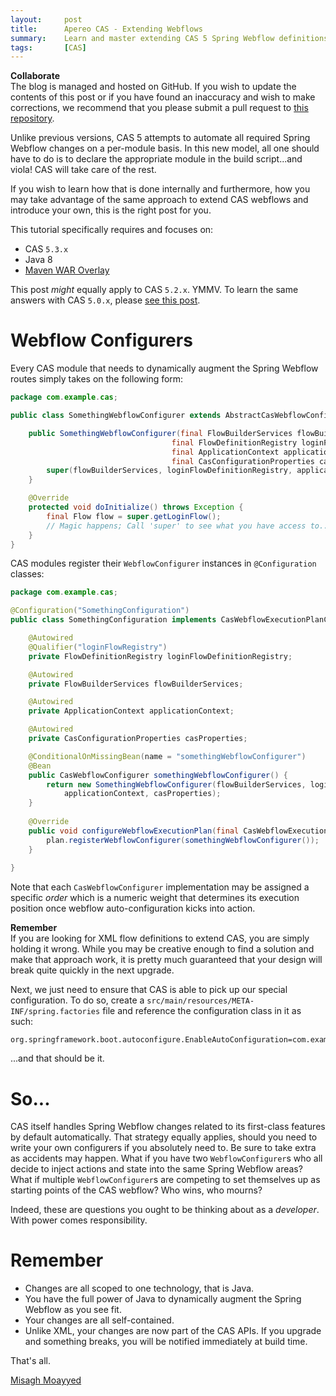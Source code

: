 ```yaml
---
layout:     post
title:      Apereo CAS - Extending Webflows
summary:    Learn and master extending CAS 5 Spring Webflow definitions.
tags:       [CAS]
---
```


<div class="alert alert-success">
  <strong>Collaborate</strong><br/>The blog is managed and hosted on GitHub. If you wish to update the contents of this post or if you have found an inaccuracy and wish to make corrections, we recommend that you please submit a pull request to <a href="https://github.com/apereo/apereo.github.io">this repository</a>.
</div>

Unlike previous versions, CAS 5 attempts to automate all required Spring Webflow changes on a per-module basis. In this new model, all one should have to do is to declare the appropriate module in the build script...and viola! CAS will take care of the rest.

If you wish to learn how that is done internally and furthermore, how you may take advantage of the same approach to extend CAS webflows and introduce your own, this is the right post for you.

This tutorial specifically requires and focuses on:

- CAS `5.3.x`
- Java 8
- [Maven WAR Overlay](https://apereo.github.io/cas/development/installation/Maven-Overlay-Installation.html)

This post *might* equally apply to CAS `5.2.x`. YMMV. To learn the same answers with CAS `5.0.x`, please [see this post](https://apereo.github.io/2016/10/07/webflow-extcfg/).

# Webflow Configurers

Every CAS module that needs to dynamically augment the Spring Webflow routes simply takes on the following form:

```java
package com.example.cas;

public class SomethingWebflowConfigurer extends AbstractCasWebflowConfigurer {

    public SomethingWebflowConfigurer(final FlowBuilderServices flowBuilderServices,
                                    final FlowDefinitionRegistry loginFlowDefinitionRegistry,
                                    final ApplicationContext applicationContext,
                                    final CasConfigurationProperties casProperties) {
        super(flowBuilderServices, loginFlowDefinitionRegistry, applicationContext, casProperties);
    }

    @Override
    protected void doInitialize() throws Exception {
        final Flow flow = super.getLoginFlow();
        // Magic happens; Call 'super' to see what you have access to...
    }
}
```

CAS modules register their `WebflowConfigurer` instances in `@Configuration` classes:

```java
package com.example.cas;

@Configuration("SomethingConfiguration")
public class SomethingConfiguration implements CasWebflowExecutionPlanConfigurer  {

    @Autowired
    @Qualifier("loginFlowRegistry")
    private FlowDefinitionRegistry loginFlowDefinitionRegistry;

    @Autowired
    private FlowBuilderServices flowBuilderServices;

    @Autowired
    private ApplicationContext applicationContext;

    @Autowired
    private CasConfigurationProperties casProperties;

    @ConditionalOnMissingBean(name = "somethingWebflowConfigurer")
    @Bean
    public CasWebflowConfigurer somethingWebflowConfigurer() {
        return new SomethingWebflowConfigurer(flowBuilderServices, loginFlowDefinitionRegistry,
            applicationContext, casProperties);
    }
    
    @Override
    public void configureWebflowExecutionPlan(final CasWebflowExecutionPlan plan) {
        plan.registerWebflowConfigurer(somethingWebflowConfigurer());
    }
    
}
```

Note that each `CasWebflowConfigurer` implementation may be assigned a specific *order* which is a numeric weight that determines its execution position once webflow auto-configuration kicks into action.

<div class="alert alert-warning">
  <strong>Remember</strong><br/>If you are looking for XML flow definitions to extend CAS, you are simply holding it wrong. While you may be creative enough to find a solution and make that approach work, it is pretty much guaranteed that your design will break quite quickly in the next upgrade.
</div>

Next, we just need to ensure that CAS is able to pick up our special configuration. To do so, create a `src/main/resources/META-INF/spring.factories` file and reference the configuration class in it as such:

```properties
org.springframework.boot.autoconfigure.EnableAutoConfiguration=com.example.cas.SomethingConfiguration
```

...and that should be it.

# So...

CAS itself handles Spring Webflow changes related to its first-class features by default automatically. That strategy equally applies, should you need to write your own configurers if you absolutely need to. Be sure to take extra as accidents may happen. What if you have two `WebflowConfigurer`s who all decide to inject actions and state into the same Spring Webflow areas? What if multiple `WebflowConfigurer`s are competing to set themselves up as starting points of the CAS webflow? Who wins, who mourns?

Indeed, these are questions you ought to be thinking about as a *developer*. With power comes responsibility.

# Remember

- Changes are all scoped to one technology, that is Java.
- You have the full power of Java to dynamically augment the Spring Webflow as you see fit.
- Your changes are all self-contained.
- Unlike XML, your changes are now part of the CAS APIs. If you upgrade and something breaks, you will be notified immediately at build time.

That's all.

[Misagh Moayyed](https://twitter.com/misagh84)
